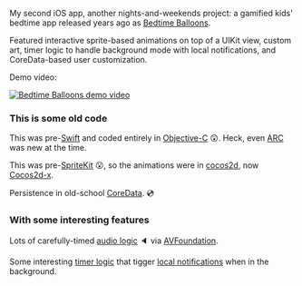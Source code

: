 My second iOS app, another nights-and-weekends project: a gamified kids' bedtime app released years ago as [Bedtime Balloons](https://www.roundtripsoftware.com/app/bedtime/).

Featured interactive sprite-based animations on top of a UIKit view, custom art, timer logic to handle background mode with local notifications, and CoreData-based user customization.

Demo video:

[![Bedtime Balloons demo video](http://img.youtube.com/vi/2FC9hHkJs5M/0.jpg)](http://www.youtube.com/watch?v=2FC9hHkJs5M)


### This is some old code

This was pre-[Swift](https://developer.apple.com/swift/) and coded entirely in [Objective-C](https://en.wikipedia.org/wiki/Objective-C) 😲.  Heck, even [ARC](https://opensource.apple.com/source/clang/clang-211.10.1/src/tools/clang/docs/AutomaticReferenceCounting.html) was new at the time.

This was pre-[SpriteKit](https://developer.apple.com/spritekit/) 😮, so the animations were in [cocos2d](https://en.wikipedia.org/wiki/Cocos2d), now [Cocos2d-x](https://www.cocos.com/en/cocos2d-x).

Persistence in old-school [CoreData](https://developer.apple.com/documentation/coredata/). 💿  

### With some interesting features

Lots of carefully-timed [audio logic](https://github.com/patmcgtx/bedtime-balloons/blob/master/Kid%20on%20Time/KTSoundPlayer.m) 🔈 via [AVFoundation](https://developer.apple.com/av-foundation/). 

Some interesting [timer logic](https://github.com/patmcgtx/bedtime-balloons/blob/master/Kid%20on%20Time/KTTimer.m) that tigger [local notifications](https://github.com/patmcgtx/bedtime-balloons/blob/master/Kid%20on%20Time/KTTaskNotifiication.m) when in the background.


